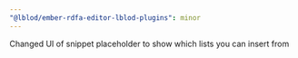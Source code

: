 ```yaml
---
"@lblod/ember-rdfa-editor-lblod-plugins": minor
---
```


Changed UI of snippet placeholder to show which lists you can insert from
